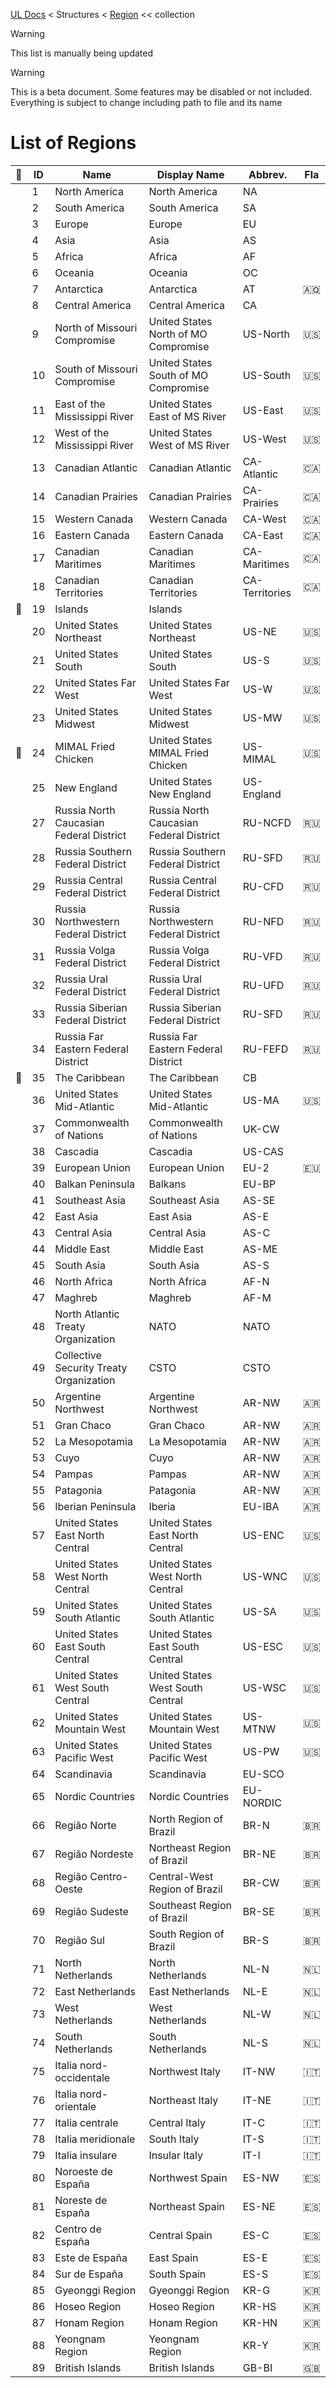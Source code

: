 [UL Docs](../_.md) < Structures < [Region](../structures/region.md) << collection

> [!WARNING]
> This list is manually being updated

> [!WARNING]
> This is a beta document. Some features may be disabled or not included. Everything is subject to change including path to file and its name

# List of Regions

<!-- PROGRAM: INSERT TABLE REGISTRY (featured: 📌, id: ID, name: Name, nameDisplay: Display Name, abbrev: Abbrev., flag: Flag) -->
| 📌 | ID | Name | Display Name | Abbrev. | Fla |
|  -  |  -  |  -  |  -  |  -  |  -  |
|   | 1 | North America | North America | NA |   |
|   | 2 | South America | South America | SA |   |
|   | 3 | Europe | Europe | EU |   |
|   | 4 | Asia | Asia | AS |   |
|   | 5 | Africa | Africa | AF |   |
|   | 6 | Oceania | Oceania | OC |   |
|   | 7 | Antarctica | Antarctica | AT | 🇦🇶 |
|   | 8 | Central America | Central America | CA |   |
|   | 9 | North of Missouri Compromise | United States North of MO Compromise | US-North | 🇺🇸 |
|   | 10 | South of Missouri Compromise | United States South of MO Compromise | US-South | 🇺🇸 |
|   | 11 | East of the Mississippi River | United States East of MS River | US-East | 🇺🇸 |
|   | 12 | West of the Mississippi River | United States West of MS River | US-West | 🇺🇸 |
|   | 13 | Canadian Atlantic | Canadian Atlantic | CA-Atlantic | 🇨🇦 |
|   | 14 | Canadian Prairies | Canadian Prairies | CA-Prairies | 🇨🇦 |
|   | 15 | Western Canada | Western Canada | CA-West | 🇨🇦 |
|   | 16 | Eastern Canada | Eastern Canada | CA-East | 🇨🇦 |
|   | 17 | Canadian Maritimes | Canadian Maritimes | CA-Maritimes | 🇨🇦 |
|   | 18 | Canadian Territories | Canadian Territories | CA-Territories | 🇨🇦 |
| 📌 | 19 | Islands | Islands |   |   |
|   | 20 | United States Northeast | United States Northeast | US-NE | 🇺🇸 |
|   | 21 | United States South | United States South | US-S | 🇺🇸 |
|   | 22 | United States Far West | United States Far West | US-W | 🇺🇸 |
|   | 23 | United States Midwest | United States Midwest | US-MW | 🇺🇸 |
| 📌 | 24 | MIMAL Fried Chicken | United States MIMAL Fried Chicken | US-MIMAL | 🇺🇸 |
|   | 25 | New England | United States New England | US-England |   |
|   | 27 | Russia North Caucasian Federal District | Russia North Caucasian Federal District | RU-NCFD | 🇷🇺 |
|   | 28 | Russia Southern Federal District | Russia Southern Federal District | RU-SFD | 🇷🇺 |
|   | 29 | Russia Central Federal District | Russia Central Federal District | RU-CFD | 🇷🇺 |
|   | 30 | Russia Northwestern Federal District | Russia Northwestern Federal District | RU-NFD | 🇷🇺 |
|   | 31 | Russia Volga Federal District | Russia Volga Federal District | RU-VFD | 🇷🇺 |
|   | 32 | Russia Ural Federal District | Russia Ural Federal District | RU-UFD | 🇷🇺 |
|   | 33 | Russia Siberian Federal District | Russia Siberian Federal District | RU-SFD | 🇷🇺 |
|   | 34 | Russia Far Eastern Federal District | Russia Far Eastern Federal District | RU-FEFD | 🇷🇺 |
| 📌 | 35 | The Caribbean | The Caribbean | CB |   |
|   | 36 | United States Mid-Atlantic | United States Mid-Atlantic | US-MA | 🇺🇸 |
|   | 37 | Commonwealth of Nations | Commonwealth of Nations | UK-CW |   |
|   | 38 | Cascadia | Cascadia | US-CAS |   |
|   | 39 | European Union | European Union | EU-2 | 🇪🇺 |
|   | 40 | Balkan Peninsula | Balkans | EU-BP |   |
|   | 41 | Southeast Asia | Southeast Asia | AS-SE |   |
|   | 42 | East Asia | East Asia | AS-E |   |
|   | 43 | Central Asia | Central Asia | AS-C |   |
|   | 44 | Middle East | Middle East | AS-ME |   |
|   | 45 | South Asia | South Asia | AS-S |   |
|   | 46 | North Africa | North Africa | AF-N |   |
|   | 47 | Maghreb | Maghreb | AF-M |   |
|   | 48 | North Atlantic Treaty Organization | NATO | NATO |   |
|   | 49 | Collective Security Treaty Organization | CSTO | CSTO |   |
|   | 50 | Argentine Northwest | Argentine Northwest | AR-NW | 🇦🇷 |
|   | 51 | Gran Chaco | Gran Chaco | AR-NW | 🇦🇷 |
|   | 52 | La Mesopotamia | La Mesopotamia | AR-NW | 🇦🇷 |
|   | 53 | Cuyo | Cuyo | AR-NW | 🇦🇷 |
|   | 54 | Pampas | Pampas | AR-NW | 🇦🇷 |
|   | 55 | Patagonia | Patagonia | AR-NW | 🇦🇷 |
|   | 56 | Iberian Peninsula | Iberia | EU-IBA | 🇦🇷 |
|   | 57 | United States East North Central | United States East North Central | US-ENC | 🇺🇸 |
|   | 58 | United States West North Central | United States West North Central | US-WNC | 🇺🇸 |
|   | 59 | United States South Atlantic | United States South Atlantic | US-SA | 🇺🇸 |
|   | 60 | United States East South Central | United States East South Central | US-ESC | 🇺🇸 |
|   | 61 | United States West South Central | United States West South Central | US-WSC | 🇺🇸 |
|   | 62 | United States Mountain West | United States Mountain West | US-MTNW | 🇺🇸 |
|   | 63 | United States Pacific West | United States Pacific West | US-PW | 🇺🇸 |
|   | 64 | Scandinavia | Scandinavia | EU-SCO |   |
|   | 65 | Nordic Countries | Nordic Countries | EU-NORDIC |   |
|   | 66 | Região Norte | North Region of Brazil | BR-N | 🇧🇷 |
|   | 67 | Região Nordeste | Northeast Region of Brazil | BR-NE | 🇧🇷 |
|   | 68 | Região Centro-Oeste | Central-West Region of Brazil | BR-CW | 🇧🇷 |
|   | 69 | Região Sudeste | Southeast Region of Brazil | BR-SE | 🇧🇷 |
|   | 70 | Região Sul | South Region of Brazil | BR-S | 🇧🇷 |
|   | 71 | North Netherlands | North Netherlands | NL-N | 🇳🇱 |
|   | 72 | East Netherlands | East Netherlands | NL-E | 🇳🇱 |
|   | 73 | West Netherlands | West Netherlands | NL-W | 🇳🇱 |
|   | 74 | South Netherlands | South Netherlands | NL-S | 🇳🇱 |
|   | 75 | Italia nord-occidentale | Northwest Italy | IT-NW | 🇮🇹 |
|   | 76 | Italia nord-orientale | Northeast Italy | IT-NE | 🇮🇹 |
|   | 77 | Italia centrale | Central Italy | IT-C | 🇮🇹 |
|   | 78 | Italia meridionale | South Italy | IT-S | 🇮🇹 |
|   | 79 | Italia insulare | Insular Italy | IT-I | 🇮🇹 |
|   | 80 | Noroeste de España | Northwest Spain | ES-NW | 🇪🇸 |
|   | 81 | Noreste de España | Northeast Spain | ES-NE | 🇪🇸 |
|   | 82 | Centro de España | Central Spain | ES-C | 🇪🇸 |
|   | 83 | Este de España | East Spain | ES-E | 🇪🇸 |
|   | 84 | Sur de España | South Spain | ES-S | 🇪🇸 |
|   | 85 | Gyeonggi Region | Gyeonggi Region | KR-G | 🇰🇷 |
|   | 86 | Hoseo Region | Hoseo Region | KR-HS | 🇰🇷 |
|   | 87 | Honam Region | Honam Region | KR-HN | 🇰🇷 |
|   | 88 | Yeongnam Region | Yeongnam Region | KR-Y | 🇰🇷 |
|   | 89 | British Islands | British Islands | GB-BI | 🇬🇧 |
